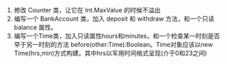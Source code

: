 1. 修改 Counter 类，让它在 Int.MaxValue 的时候不溢出
2. 编写一个 BankAccount 类，加入 deposit 和 withdraw 方法，和一个只读 balance 属性。
3. 编写一个Time类，加入只读属性hours和minutes，和一个检查某一时刻是否早于另一时刻的方法 before(other:Time):Boolean。Time对象应该以new Time(hrs,min)方式构建。其中hrs以军用时间格式呈现(介于0和23之间)  
